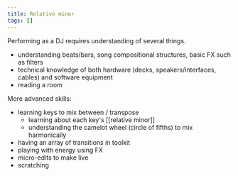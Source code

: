```yaml
---
title: Relative minor
tags: []
---
```


Performing as a DJ requires understanding of several things.
- understanding beats/bars, song compositional structures, basic FX such as filters
- technical knowledge of both hardware (decks, speakers/interfaces, cables) and software equipment
- reading a room

More advanced skills:
- learning keys to mix between / transpose
	- learning about each key's [[relative minor]]
	- understanding the camelot wheel (circle of fifths) to mix harmonically
- having an array of transitions in toolkit
- playing with energy using FX
- micro-edits to make live
- scratching